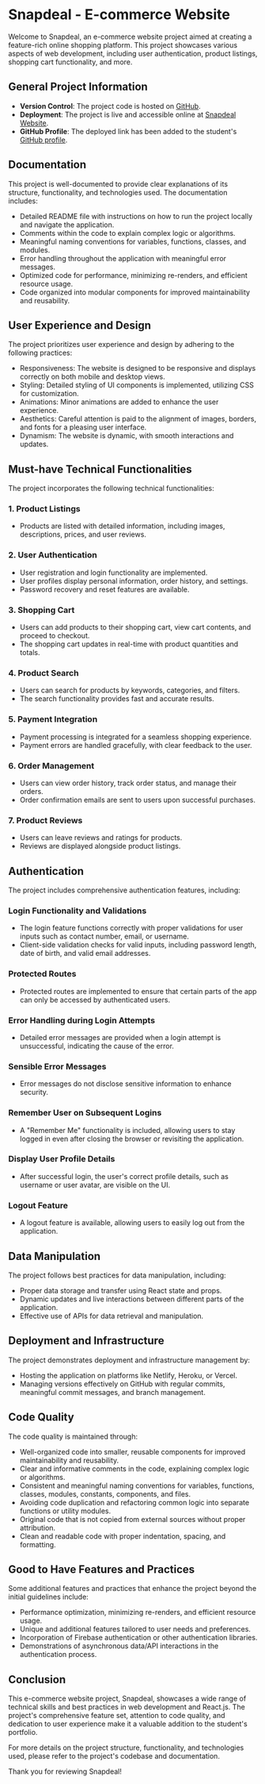 # Snapdeal - E-commerce Website

Welcome to Snapdeal, an e-commerce website project aimed at creating a feature-rich online shopping platform. This project showcases various aspects of web development, including user authentication, product listings, shopping cart functionality, and more.

## General Project Information

- **Version Control**: The project code is hosted on [GitHub]([https://github.com/yourusername/snapdeal-project](https://github.com/harish242/snapdeal/edit/master/README.md)).
- **Deployment**: The project is live and accessible online at [Snapdeal Website]([https://snapdeal-website.com](https://friendly-babka-26bab8.netlify.app)).
- **GitHub Profile**: The deployed link has been added to the student's [GitHub profile](https://github.com/harish242).

## Documentation

This project is well-documented to provide clear explanations of its structure, functionality, and technologies used. The documentation includes:

- Detailed README file with instructions on how to run the project locally and navigate the application.
- Comments within the code to explain complex logic or algorithms.
- Meaningful naming conventions for variables, functions, classes, and modules.
- Error handling throughout the application with meaningful error messages.
- Optimized code for performance, minimizing re-renders, and efficient resource usage.
- Code organized into modular components for improved maintainability and reusability.

## User Experience and Design

The project prioritizes user experience and design by adhering to the following practices:

- Responsiveness: The website is designed to be responsive and displays correctly on both mobile and desktop views.
- Styling: Detailed styling of UI components is implemented, utilizing CSS for customization.
- Animations: Minor animations are added to enhance the user experience.
- Aesthetics: Careful attention is paid to the alignment of images, borders, and fonts for a pleasing user interface.
- Dynamism: The website is dynamic, with smooth interactions and updates.

## Must-have Technical Functionalities

The project incorporates the following technical functionalities:

### 1. Product Listings

- Products are listed with detailed information, including images, descriptions, prices, and user reviews.

### 2. User Authentication

- User registration and login functionality are implemented.
- User profiles display personal information, order history, and settings.
- Password recovery and reset features are available.

### 3. Shopping Cart

- Users can add products to their shopping cart, view cart contents, and proceed to checkout.
- The shopping cart updates in real-time with product quantities and totals.

### 4. Product Search

- Users can search for products by keywords, categories, and filters.
- The search functionality provides fast and accurate results.

### 5. Payment Integration

- Payment processing is integrated for a seamless shopping experience.
- Payment errors are handled gracefully, with clear feedback to the user.

### 6. Order Management

- Users can view order history, track order status, and manage their orders.
- Order confirmation emails are sent to users upon successful purchases.

### 7. Product Reviews

- Users can leave reviews and ratings for products.
- Reviews are displayed alongside product listings.

## Authentication

The project includes comprehensive authentication features, including:

### Login Functionality and Validations

- The login feature functions correctly with proper validations for user inputs such as contact number, email, or username.
- Client-side validation checks for valid inputs, including password length, date of birth, and valid email addresses.

### Protected Routes

- Protected routes are implemented to ensure that certain parts of the app can only be accessed by authenticated users.

### Error Handling during Login Attempts

- Detailed error messages are provided when a login attempt is unsuccessful, indicating the cause of the error.

### Sensible Error Messages

- Error messages do not disclose sensitive information to enhance security.

### Remember User on Subsequent Logins

- A "Remember Me" functionality is included, allowing users to stay logged in even after closing the browser or revisiting the application.

### Display User Profile Details

- After successful login, the user's correct profile details, such as username or user avatar, are visible on the UI.

### Logout Feature

- A logout feature is available, allowing users to easily log out from the application.

## Data Manipulation

The project follows best practices for data manipulation, including:

- Proper data storage and transfer using React state and props.
- Dynamic updates and live interactions between different parts of the application.
- Effective use of APIs for data retrieval and manipulation.

## Deployment and Infrastructure

The project demonstrates deployment and infrastructure management by:

- Hosting the application on platforms like Netlify, Heroku, or Vercel.
- Managing versions effectively on GitHub with regular commits, meaningful commit messages, and branch management.

## Code Quality

The code quality is maintained through:

- Well-organized code into smaller, reusable components for improved maintainability and reusability.
- Clear and informative comments in the code, explaining complex logic or algorithms.
- Consistent and meaningful naming conventions for variables, functions, classes, modules, constants, components, and files.
- Avoiding code duplication and refactoring common logic into separate functions or utility modules.
- Original code that is not copied from external sources without proper attribution.
- Clean and readable code with proper indentation, spacing, and formatting.

## Good to Have Features and Practices

Some additional features and practices that enhance the project beyond the initial guidelines include:

- Performance optimization, minimizing re-renders, and efficient resource usage.
- Unique and additional features tailored to user needs and preferences.
- Incorporation of Firebase authentication or other authentication libraries.
- Demonstrations of asynchronous data/API interactions in the authentication process.

## Conclusion

This e-commerce website project, Snapdeal, showcases a wide range of technical skills and best practices in web development and React.js. The project's comprehensive feature set, attention to code quality, and dedication to user experience make it a valuable addition to the student's portfolio.

For more details on the project structure, functionality, and technologies used, please refer to the project's codebase and documentation.

Thank you for reviewing Snapdeal!
